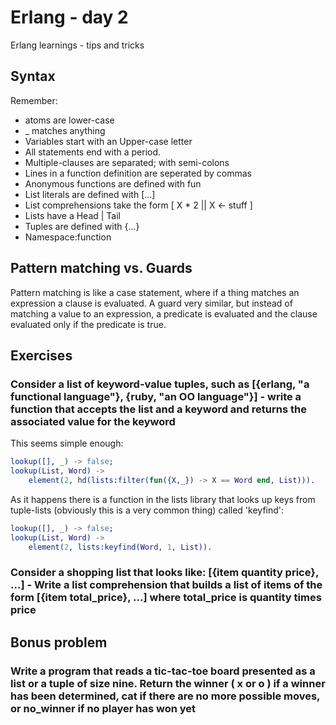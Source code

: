 # Erlang - day 2
Erlang learnings - tips and tricks

## Syntax
Remember:
* atoms are lower-case
* _ matches anything
* Variables start with an Upper-case letter
* All statements end with a period.
* Multiple-clauses are separated; with semi-colons
* Lines in a function definition are seperated by commas
* Anonymous functions are defined with fun
* List literals are defined with [...] 
* List comprehensions take the form [ X * 2 || X <- stuff ]
* Lists have a Head | Tail
* Tuples are defined with {...}
* Namespace:function

## Pattern matching vs. Guards
Pattern matching is like a case statement, where if a thing matches an expression a clause is evaluated. A guard very similar, but instead of matching a value to an expression, a predicate is evaluated and the clause evaluated only if the predicate is true.

## Exercises
### Consider a list of keyword-value tuples, such as [{erlang, "a functional language"}, {ruby, "an OO language"}] - write a function that accepts the list and a keyword and returns the associated value for the keyword

This seems simple enough:
```erlang
lookup([], _) -> false;
lookup(List, Word) ->
    element(2, hd(lists:filter(fun({X,_}) -> X == Word end, List))).
```

As it happens there is a function in the lists library that looks up keys from tuple-lists (obviously this is a very common thing) called 'keyfind':

```erlang
lookup([], _) -> false;
lookup(List, Word) ->
    element(2, lists:keyfind(Word, 1, List)).
```

### Consider a shopping list that looks like: [{item quantity price}, ...] - Write a list comprehension that builds a list of items of the form [{item total_price}, ...] where total_price is quantity times price

## Bonus problem
### Write a program that reads a tic-tac-toe board presented as a list or a tuple of size nine. Return the winner ( x or o ) if a winner has been determined, cat if there are no more possible moves, or no_winner if no player has won yet